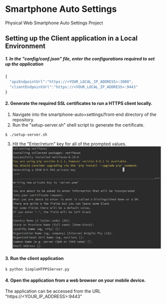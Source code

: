 # Smartphone Auto Settings
Physical Web Smartphone Auto Settings Project

## Setting up the Client application in a Local Environment

##### 1. In the "config/conf.json" file, enter the configurations required to set up the application
```javascript
{
  "apiEndpointUrl":"https://<YOUR_LOCAL_IP_ADDRESS>:3000",
  "clientEndpointUrl":"https://<YOUR_LOCAL_IP_ADDRESS>:9443"
}
```

#### 2. Generate the required SSL certificates to run a HTTPS client locally.
1. Navigate into the smartphone-auto=settings/front-end directory of the repository.
2. Run the "setup-server.sh" shell script to generate the certificate.
```shell
$ ./setup-server.sh
```
3. Hit the "Enter/return" key for all of the prompted values.
![Client SSL Generation](https://github.com/savidude/smartphone-auto-settings/blob/master/documentation/images/client-ssl-generation.png "Client SSL Generation")

#### 3. Run the client application
```shell
$ python SimpleHTPPSServer.py
```

#### 4. Open the application from a web browser on your mobile device.
The application can be accessed from the URL "https://<YOUR_IP_ADDRESS>:9443"